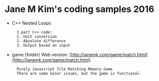 # Jane M Kim's coding samples 2016
- C++ Nested Loops

        3 part C++ code: 
        1. Unit conversion
        2. Absolute difference
        3. Output based on input
- game (folder)
 Web version: [http://janemk.com/game/match.html](http://janemk.com/game/match.html)

        Purely Javascript Tile Matching Memory Game
        There are some minor issues, but the game is functional.
